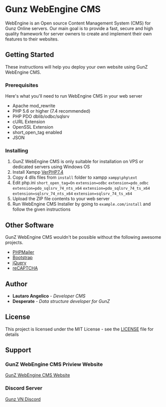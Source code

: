 # Gunz WebEngine CMS

WebEngine is an Open source Content Management System (CMS) for Gunz Online servers. Our main goal is to provide a fast, secure and high quality framework for server owners to create and implement their own features to their websites.

## Getting Started

These instructions will help you deploy your own website using GunZ WebEngine CMS.

### Prerequisites

Here's what you'll need to run WebEngine CMS in your web server

* Apache mod_rewrite
* PHP 5.6 or higher (7.4 recommended)
* PHP PDO dblib/odbc/sqlsrv
* cURL Extension
* OpenSSL Extension
* short_open_tag enabled
* JSON

### Installing

1. GunZ WebEngine CMS is only suitable for installation on VPS or dedicated servers using Windows OS
2. Install Xampp [VerPHP7.4](https://sourceforge.net/projects/xampp/files/XAMPP%20Windows/7.4.33/xampp-windows-x64-7.4.33-0-VC15-installer.exe/download)
3. Copy 4 dlls files from `install` folder to xampp `xampp\php\ext`
4. Edit php.ini `short_open_tag=On` `extension=odbc` `extension=pdo_odbc` `extension=pdo_sqlsrv_74_nts_x64` `extension=pdo_sqlsrv_74_ts_x64` `extension=sqlsrv_74_nts_x64` `extension=sqlsrv_74_ts_x64`
5. Upload the ZIP file contents to your web server
6. Run WebEngine CMS Installer by going to `example.com/install` and follow the given instructions

## Other Software

GunZ WebEngine CMS wouldn't be possible without the following awesome projects.

* [PHPMailer](https://github.com/PHPMailer/PHPMailer/)
* [Bootstrap](https://getbootstrap.com/)
* [jQuery](http://jquery.com/)
* [reCAPTCHA](https://github.com/google/recaptcha)

## Author

* **Lautaro Angelico** - *Developer CMS*
* **Desperate** - *Data structure developer for GunZ*

## License

This project is licensed under the MIT License - see the [LICENSE](LICENSE) file for details

## Support

### GunZ WebEngine CMS Priview Website
[GunZ WebEngine CMS Website](https://gunz.vn/)

### Discord Server
[Gunz VN Discord](https://discord.gg/JkxeQ4P78Q)
